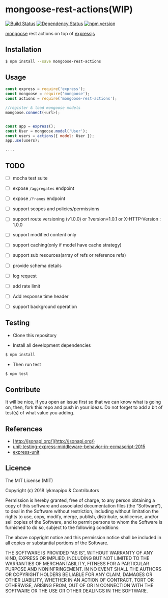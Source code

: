# mongoose-rest-actions(WIP)

[![Build Status](https://travis-ci.org/lykmapipo/mongoose-rest-actions.svg?branch=master)](https://travis-ci.org/lykmapipo/mongoose-rest-actions)
[![Dependency Status](https://img.shields.io/david/lykmapipo/mongoose-rest-actions.svg?style=flat)](https://david-dm.org/lykmapipo/mongoose-rest-actions)
[![npm version](https://badge.fury.io/js/mongoose-rest-actions.svg)](https://badge.fury.io/js/mongoose-rest-actions)

[mongoose](https://github.com/Automattic/mongoose) rest actions on top of [expressjs](https://github.com/strongloop/express/)


## Installation
```sh
$ npm install --save mongoose-rest-actions
```

## Usage
```js
const express = require('express');
const mongoose = require('mongoose');
const actions = require('mongoose-rest-actions');

//register & load mongoose models
mongoose.connect(<url>);


const app = express();
const User = mongoose.model('User');
const users = actions({ model: User });
app.use(users);

....
```

## TODO
- [ ] mocha test suite
- [ ] expose `/aggregates` endpoint
- [ ] expose `/frames` endpoint
- [ ] support scopes and policies/permissions
- [ ] support route versioning (v1.0.0) or ?version=1.0.1 or X-HTTP-Version : 1.0.0
- [ ] support modified content only
- [ ] support caching(only if model have cache strategy)
- [ ] support sub resources(array of refs or reference refs)
- [ ] provide schema details
- [ ] log request
- [ ] add rate limit
- [ ] Add response time header
- [ ] support background operation


## Testing
* Clone this repository

* Install all development dependencies
```sh
$ npm install
```

* Then run test
```sh
$ npm test
```


## Contribute
It will be nice, if you open an issue first so that we can know what is going on, then, fork this repo and push in your ideas. Do not forget to add a bit of test(s) of what value you adding.


## References
- [http://jsonapi.org/](http://jsonapi.org/)
- [unit-testing-express-middleware-behavior-in-ecmascript-2015](https://medium.com/@morrissinger/unit-testing-express-middleware-behavior-in-ecmascript-2015-f1641ebb8040)
- [express-unit](https://github.com/thebearingedge/express-unit)


## Licence
The MIT License (MIT)

Copyright (c) 2018 lykmapipo & Contributors

Permission is hereby granted, free of charge, to any person obtaining a copy of this software and associated documentation files (the “Software”), to deal in the Software without restriction, including without limitation the rights to use, copy, modify, merge, publish, distribute, sublicense, and/or sell copies of the Software, and to permit persons to whom the Software is furnished to do so, subject to the following conditions:

The above copyright notice and this permission notice shall be included in all copies or substantial portions of the Software.

THE SOFTWARE IS PROVIDED “AS IS”, WITHOUT WARRANTY OF ANY KIND, EXPRESS OR IMPLIED, INCLUDING BUT NOT LIMITED TO THE WARRANTIES OF MERCHANTABILITY, FITNESS FOR A PARTICULAR PURPOSE AND NONINFRINGEMENT. IN NO EVENT SHALL THE AUTHORS OR COPYRIGHT HOLDERS BE LIABLE FOR ANY CLAIM, DAMAGES OR OTHER LIABILITY, WHETHER IN AN ACTION OF CONTRACT, TORT OR OTHERWISE, ARISING FROM, OUT OF OR IN CONNECTION WITH THE SOFTWARE OR THE USE OR OTHER DEALINGS IN THE SOFTWARE. 